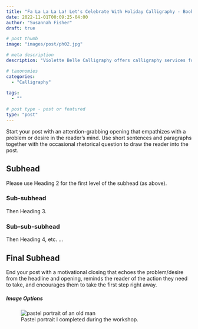 ```yaml
---
title: "Fa La La La La! Let's Celebrate With Holiday Calligraphy - Bookings Are Now Open!"
date: 2022-11-01T00:09:25-04:00
author: "Susannah Fisher"
draft: true

# post thumb
image: "images/post/ph02.jpg"

# meta description
description: "Violette Belle Calligraphy offers calligraphy services for personal stationery, weddings, and other life events."

# taxonomies
categories:
  - "Calligraphy"
  
tags:
  - ""

# post type - post or featured
type: "post"
---
```


Start your post with an attention-grabbing opening that empathizes with a problem or desire in the reader’s mind. Use short sentences and paragraphs together with the occasional rhetorical question to draw the reader into the post. 

<!--more-->

## Subhead
Please use Heading 2 for the first level of the subhead (as above).
### Sub-subhead
Then Heading 3.
### Sub-sub-subhead
Then Heading 4, etc.
...
## Final Subhead
End your post with a motivational closing that echoes the problem/desire from the headline and opening, reminds the reader of the action they need to take, and encourages them to take the first step right away.


##### Image Options

<figure>
  <img src="/images/post/20220806a.jpeg" alt="pastel portrait of an old man" title="Pastel portrait I completed during the workshop.">
  <figcaption>Pastel portrait I completed during the workshop.</figcaption>
</figure>

